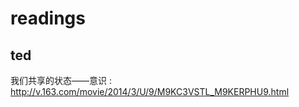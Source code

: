 readings
========


## ted

我们共享的状态——意识 : http://v.163.com/movie/2014/3/U/9/M9KC3VSTL_M9KERPHU9.html  

